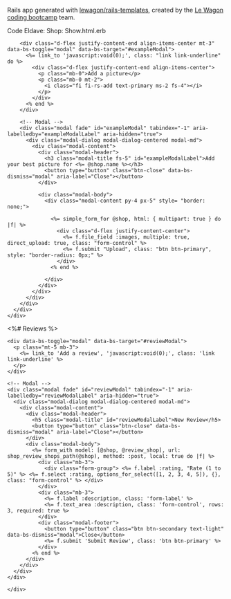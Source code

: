 Rails app generated with [lewagon/rails-templates](https://github.com/lewagon/rails-templates), created by the [Le Wagon coding bootcamp](https://www.lewagon.com) team.


Code Eldave: Shop: Show.html.erb
<!--<div class="header-show" style="background-image: url(<%= @shop.main_image.attached? ? cl_image_path(@shop.main_image.key,
                           crop: :fill,
                           dpr: 2.0,
                           quality: "auto:best",
                           gravity: :face,
                           fetch_format: :auto) : asset_path("IMG_4667.webp") %>);height: 80vh">
  <div class="title-show">
    <h1><%= @shop.name %></h1>
    <p class="mt-3 text-center"><i class="fi fi-rs-marker icon-header"></i></p>
  </div>

</div>


<div style=' margin-top: calc(-45px - 5vw);'>
  <div class="custom-shape">
    <svg data-name="Layer 1" xmlns="http://www.w3.org/2000/svg" viewBox="0 0 915.4 120" preserveAspectRatio="none">
        <path class="cls-2" d="M915.4,119V46.8c-164.7,68.9-279.3,59.8-354.4,37.8C460.2,55,426.4.9,326.5,7.3c-62.5,4-93.4,20.5-211.2,46.9C60.9,66.4,33.2,86.9,0,66.5v52.5h915.4Z"/>
        <path class="cls-3" d="M489.1,46.3c-90.6,0-206.6,25.6-247.6,33.4C184.7,90.5,103.2,101,0,97.5v21.4h915.4v-51.5c-42.8,7.2-107.5,19.2-190.6,15.1-134.7-6.6-122.8-36.4-235.7-36.3Z"/>
        <path class="cls-1" d="M0,4.6v115.4s915.4,0,915.4,0c0-24.4,0,8.2,0-16.2-101,22.7-217.2,17.4-408.2-30.6S142.9,0,0,4.6Z"/>
    </svg>
  </div>

  <div class="pb-5" style="background-color: #fff;">
    <div class="container">
      <div class="content-show">
        <span><%= @shop.class.name %></span>
        <div class="d-lg-flex align-items-end justify-content-between">
          <h1><%= @shop.name %></h1>
          <p><i class="fi fi-rs-marker" style="color: #CFED58"></i> <%= @shop.location.name %></p>
        </div>
        <%# <i class="fi fi-rs-star"></i> <%= @shop.average_rating %>

        <div class="d-flex justify-content-center">
          <div class="text-center mx-3">
            <a href="tel:<%= @shop.phone %>" class="btn btn-outline-primary d-flex flex-column align-items-center" title="Call">
              <i class="fi fi-rs-phone-flip fa-flip-horizontal" style="width: 54px; height: 54px; font-size: 54px;"></i>
            </a>
          </div>
          <div class="text-center mx-3">
            <a href="mailto:<%= @shop.email %>" class="btn btn-outline-primary d-flex flex-column align-items-center" title="Email">
              <i class="fi fi-rs-comment" style="width: 54px; height: 54px; font-size: 54px;"></i>
            </a>
          </div>
          <div class="text-center mx-4">
            <%= link_to do %>
              <i class="fi fi-rs-road-sign-left text-primary" style="width: 60px; height: 60px; font-size: 60px;"></i>
            <% end %>
            <%= link_to "https://www.google.com/maps/search/?api=1&query=#{CGI.escape(@shop.address || 'Le Morne kite lagoon, mauritius')}", target: '_blank' do %>
            <% end %>
          </div>
        </div>

        <h2 class="fs-4 mt-3">Description</h2>
        <p><%= @shop.description %></p>

      </div>
    </div>


    <div data-controller="images-show" data-images-show-target="imageContainer" class="images-show">
      <% count = 0 %>
      <% @shop.images.each do |image| %>
        <%= cl_image_tag(image.key,
                    crop: :fill,
                    quality: "auto:best",
                    fetch_format: :auto,
                    data: (count == 1 ? { images_show_target: "secondImage" } : {})) %>
        <% count += 1 %>

      <% end %>
    </div>

    <div class="container">
      <div class="content-show">
        <!-- Button trigger modal -->
        <div class="d-flex justify-content-end align-items-center mt-3" data-bs-toggle="modal" data-bs-target="#exampleModal">
          <%= link_to 'javascript:void(0);', class: "link link-underline" do %>
            <div class="d-flex justify-content-end align-items-center">
              <p class="mb-0">Add a picture</p>
              <p class="mb-0 mt-2">
                <i class="fi fi-rs-add text-primary ms-2 fs-4"></i>
              </p>
            </div>
          <% end %>
        </div>

        <!-- Modal -->
        <div class="modal fade" id="exampleModal" tabindex="-1" aria-labelledby="exampleModalLabel" aria-hidden="true">
          <div class="modal-dialog modal-dialog-centered modal-md">
            <div class="modal-content">
              <div class="modal-header">
                <h3 class="modal-title fs-5" id="exampleModalLabel">Add your best picture for <%= @shop.name %></h3>
                <button type="button" class="btn-close" data-bs-dismiss="modal" aria-label="Close"></button>
              </div>

              <div class="modal-body">
                <div class="modal-content py-4 px-5" style= "border: none;">

                  <%= simple_form_for @shop, html: { multipart: true } do |f| %>
                    <div class="d-flex justify-content-center">
                      <%= f.file_field :images, multiple: true, direct_upload: true, class: "form-control" %>
                      <%= f.submit "Upload", class: "btn btn-primary", style: "border-radius: 0px;" %>
                    </div>
                  <% end %>

                </div>
              </div>
            </div>
          </div>
        </div>
      </div>
    </div>
  </div>

<%# Reviews %>

<div class="container">
  <div class="content-show">

  <!-- Button to trigger modal -->

    <div data-bs-toggle="modal" data-bs-target="#reviewModal">
      <p class="mt-5 mb-3">
        <%= link_to 'Add a review', 'javascript:void(0);', class: 'link link-underline' %>
      </p>
    </div>

    <!-- Modal -->
    <div class="modal fade" id="reviewModal" tabindex="-1" aria-labelledby="reviewModalLabel" aria-hidden="true">
      <div class="modal-dialog modal-dialog-centered modal-md">
        <div class="modal-content">
          <div class="modal-header">
            <h5 class="modal-title" id="reviewModalLabel">New Review</h5>
            <button type="button" class="btn-close" data-bs-dismiss="modal" aria-label="Close"></button>
          </div>
          <div class="modal-body">
            <%= form_with model: [@shop, @review_shop], url: shop_review_shops_path(@shop), method: :post, local: true do |f| %>
              <div class="mb-3">
                <div class="form-group"> <%= f.label :rating, "Rate (1 to 5)" %> <%= f.select :rating, options_for_select([1, 2, 3, 4, 5]), {}, class: "form-control" %> </div>
              </div>
              <div class="mb-3">
                <%= f.label :description, class: 'form-label' %>
                <%= f.text_area :description, class: 'form-control', rows: 3, required: true %>
              </div>
              <div class="modal-footer">
                <button type="button" class="btn btn-secondary text-light" data-bs-dismiss="modal">Close</button>
                <%= f.submit 'Submit Review', class: 'btn btn-primary' %>
              </div>
            <% end %>
          </div>
        </div>
      </div>
    </div>

    </div>


  </div>
</div>
